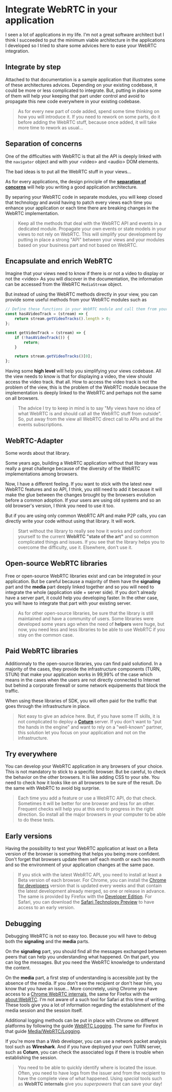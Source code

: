 # Integrate WebRTC in your application

I seen a lot of applications in my life. I'm not a great software architect but I think I succeeded to put the minimum viable architecture in the applications I developed so I tried to share some advices here to ease your WebRTC integration.

## Integrate by step

Attached to that documentation is a sample application that illustrates some of these architectures advices. Depending on your existing codebase, it could be more or less complicated to integrate. But, putting in place some of them will help your keeping that part under control and avoid to propagate this new code everywhere in your existing codebase.

> As for every new part of code added, spend some time thinking on how you will introduce it. If you need to rework on some parts, do it before adding the WebRTC stuff, because once added, it will take more time to rework as usual...

## Separation of concerns

One of the difficulties with WebRTC is that all the API is deeply linked with the `navigator` object and with your &lt;video&gt; and &lt;audio&gt; DOM elements.

The bad ideas is to put all the WebRTC stuff in your views...

As for every applications, the design principle of the [**separation of concerns**](https://en.wikipedia.org/wiki/Separation_of_concerns) will help you writing a good application architecture.

By separing your WebRTC code in separate modules, you will keep closed that technology and avoid having to patch every views each time you enhance your application or each time there are breaking changes in the WebRTC implementation.

> Keep all the methods that deal with the WebRTC API and events in a dedicated module. Propagate your own events or state models in your views to not rely on WebRTC. This will simplify your development by putting in place a strong "API" between your views and your modules based on your business part and not based on WebRTC.

## Encapsulate and enrich WebRTC

Imagine that your views need to know if there is or not a video to display or not the &lt;video&gt; As you will discover in the documentation, the information can be accessed from the WebRTC `MediaStream` object.

But instead of using the WebRTC methods directly in your view, you can provide some useful methods from your WebRTC modules such as

```js
// Define these functions in your WebRTC module and call them from your views
const hasAVideoTrack = (stream) => {
    return stream.getVideoTracks().length > 0;
};

const getVideoTrack = (stream) => {
    if (!hasAVideoTrack()) {
        return;
    }

    return stream.getVideoTracks()[0];
};
```

Having some **high level** will help you simplifying your views codebase. All the view needs to know is that for displaying a video, the view should access the video track. that all. How to access the video track is not the problem of the view, this is the problem of the WebRTC module because the implementation is deeply linked to the WebRTC and perhaps not the same on all browsers.

> The advice I try to keep in mind is to say "My views have no idea of what WebRTC is and should call all the WebRTC stuff from outside". So, put away from the view all WebRTC direct call to APIs and all the events subscriptions.

## WebRTC-Adapter

Some words about that library.

Some years ago, building a WebRTC application without that library was really a great challenge because of the diversity of the WebRTC implementations among browsers.

Now, I have a different feeling. If you want to stick with the latest new WebRTC features and so API, I think, you still need to add it because it will make the glue between the changes brought by the browsers evolution before a common adoption. If your users are using old systems and so an old browser's version, I think you need to use it too.

But if you are using only common WebRTC API and make P2P calls, you can directly write your code without using that library. It will work.

> Start without the library to really see how it works and confront yourself to the current **WebRTC "state of the art"** and so common complicated things and issues. If you see that the library helps you to overcome the difficulty, use it. Elsewhere, don't use it.

## Open-source WebRTC libraries

Free or open-source WebRTC libraries exist and can be integrated in your application. But be careful because a majority of them have the **signaling** part and the **media** part deeply linked together and so you will need to integrate the whole (application side + server side). If you don't already have a server part, it could help you developing faster. In the other case, you will have to integrate that part with your existing server.

> As for other open-source libraries, be sure that the library is still maintained and have a community of users. Some libraries were developed some years ago when the need of **helpers** were huge, but now, you need less and less libraries to be able to use WebRTC if you stay on the common case.

## Paid WebRTC libraries

Additionnaly to the open-source libraries, you can find paid solutiond. In a majority of the cases, they provide the infrastructure components (TURN, STUN) that make your application works in 99,99% of the case which means in the cases when the users are not directly connected to Internet but behind a corporate firewall or some network equipements that block the traffic.

When using these libraries of SDK, you will often paid for the traffic that goes through the infrastructure in place.

> Not easy to give an advice here. But, if you have some IT skills, it is not complicated to deploy a [**Coturn**](https://github.com/coturn/coturn) server. If you don't want to "put the hands in the engine" and want to rely on a "well-known" partner, this solution let you focus on your application and not on the infrastructure.

## Try everywhere

You can develop your WebRTC application in any browsers of your choice. This is not mandatory to stick to a specific browser. But be careful, to check the behavior on the other browsers. It is like adding CSS to your site. You need to check how it looks like on all browsers to be sure of the result. Do the same with WebRTC to avoid big surprise.

> Each time you add a feature or use a WebRTC API, do that check. Sometimes it will be better for one browser and less for an other. Frequent checks will help you at this end to progress in the right direction. So install all the major browsers in your computer to be able to do these tests.

## Early versions

Having the possibility to test your WebRTC application at least on a Beta version of the browser is something that helps you being more confident. Don't forget that browsers update them self each month or each two month and so the environment of your application changes at the same pace.

> If you stick with the latest WebRTC API, you need to install at least a Beta version of each browser. For Chrome, you can install the [Chrome for developers](https://www.google.com/intl/en/chrome/dev/) version that is updated every weeks and that contain the latest development already merged, so one or release in advance. The same is provided by Firefox with the [Developer Edition](https://www.mozilla.org/en-US/firefox/channel/desktop/). For Safari, you can download the [Safari Technology Preview](https://developer.apple.com/safari/technology-preview/) to have access to an early version.

## Debugging

Debugging WebRTC is not so easy too. Because you will have to debug both the **signaling** and the **media** parts.

On the **signaling** part, you should find all the messages exchanged between peers that can help you understanding what happened. On that part, you can log the messages. But you need the WebRTC knowledge to understand the content.

On the **media** part, a first step of understanding is accessible just by the absence of the media. If you don't see the recipient or don't hear him, you know that you have an issue... More concretely, using Chrome you have access to a [Chrome WebRTC internals](chrome://webrtc-internals/), the same for Firefox with the [about:WebRTC](about:webrtc). I'm not aware of a such tool for Safari at this time of writing. These tools give you a lot of information regarding the establishment of the media session and the session itself.

Additional logging methods can be put in place with Chrome on different platforms by following the guide [WebRTC Logging](http://webrtc.github.io/webrtc-org/native-code/logging/). The same for Firefox in that guide [Media/WebRTC/Logging](https://wiki.mozilla.org/Media/WebRTC/Logging).

If you're more than a Web developer, you can use a network packet analysis tool such as **Wireshark**. And if you have deployed your own TURN server, such as **Coturn**, you can check the associated logs if there is trouble when establishing the session.

> You need to be able to quickly identify where is located the issue. Often, you need to have logs from the issuer and from the recipient to have the complete view of what happened. Using _special_ tools such as **WebRTC internals** give you _superpowers_ that can save your day!
